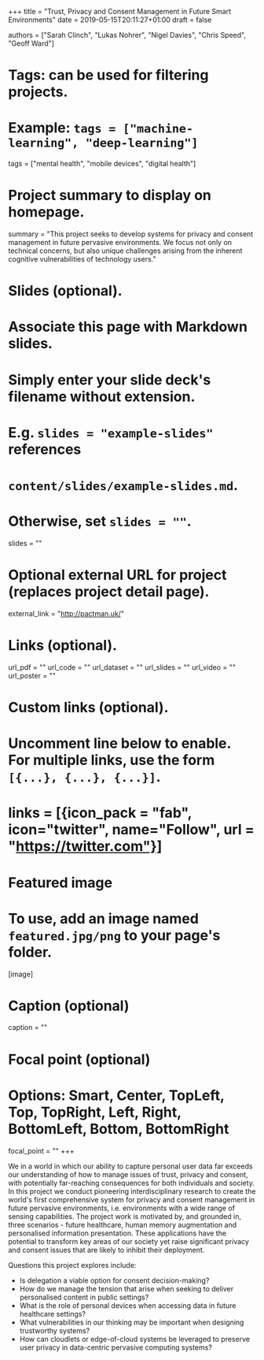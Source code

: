 +++
title = "Trust, Privacy and Consent Management in Future Smart Environments"
date = 2019-05-15T20:11:27+01:00
draft = false

authors = ["Sarah Clinch", "Lukas Nohrer", "Nigel Davies", "Chris Speed", "Geoff Ward"]

# Tags: can be used for filtering projects.
# Example: `tags = ["machine-learning", "deep-learning"]`
tags = ["mental health", "mobile devices", "digital health"]

# Project summary to display on homepage.
summary = "This project seeks to develop systems for privacy and consent management in future pervasive environments. We focus not only on technical concerns, but also unique challenges arising from the inherent cognitive vulnerabilities of technology users."

# Slides (optional).
#   Associate this page with Markdown slides.
#   Simply enter your slide deck's filename without extension.
#   E.g. `slides = "example-slides"` references 
#   `content/slides/example-slides.md`.
#   Otherwise, set `slides = ""`.
slides = ""

# Optional external URL for project (replaces project detail page).
external_link = "http://pactman.uk/"

# Links (optional).
url_pdf = ""
url_code = ""
url_dataset = ""
url_slides = ""
url_video = ""
url_poster = ""

# Custom links (optional).
#   Uncomment line below to enable. For multiple links, use the form `[{...}, {...}, {...}]`.
# links = [{icon_pack = "fab", icon="twitter", name="Follow", url = "https://twitter.com"}]

# Featured image
# To use, add an image named `featured.jpg/png` to your page's folder. 
[image]
  # Caption (optional)
  caption = ""

  # Focal point (optional)
  # Options: Smart, Center, TopLeft, Top, TopRight, Left, Right, BottomLeft, Bottom, BottomRight
  focal_point = ""
+++

We in a world in which our ability to capture personal user data far exceeds our understanding of how to manage issues of trust, privacy and consent, with potentially far-reaching consequences for both individuals and society. In this project we conduct pioneering interdisciplinary research to create the world's first comprehensive system for privacy and consent management in future pervasive environments, i.e. environments with a wide range of sensing capabilities. The project work is motivated by, and grounded in, three scenarios - future healthcare, human memory augmentation and personalised information presentation. These applications have the potential to transform key areas of our society yet raise significant privacy and consent issues that are likely to inhibit their deployment.

Questions this project explores include:

- Is delegation a viable option for consent decision-making?
- How do we manage the tension that arise when seeking to deliver personalised content in public settings?
- What is the role of personal devices when accessing data in future healthcare settings?
- What vulnerabilities in our thinking may be important when designing trustworthy systems?
- How can cloudlets or edge-of-cloud systems be leveraged to preserve user privacy in data-centric pervasive computing systems?